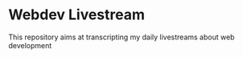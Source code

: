# Webdev Livestream

This repository aims at transcripting my daily livestreams about web development
